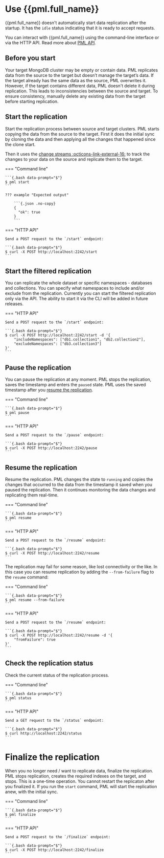 # Use {{pml.full_name}}

{{pml.full_name}} doesn't automatically start data replication after the startup. It has the `idle` status indicating that it is ready to accept requests.

You can interact with {{pml.full_name}} using the command-line interface or via the HTTP API. Read more about [PML API](../api.md).

## Before you start

Your target MongoDB cluster may be empty or contain data. PML replicates data from the source to the target but doesn’t manage the target’s data. If the target already has the same data as the source, PML overwrites it. However, if the target contains different data, PML doesn't delete it during replication. This leads to inconsistencies between the source and target. To ensure consistency, manually delete any existing data from the target before starting replication.

## Start the replication

Start the replication process between source and target clusters. PML starts copying the data from the source to the target. First it does the initial sync by cloning the data and then applying all the changes that happened since the clone start. 

Then it uses the [change streams :octicons-link-external-16:](https://www.mongodb.com/docs/manual/changeStreams/) to track the changes to your data on the source and replicate them to the target.

=== "Command line"

    ```{.bash data-prompt="$"}
    $ pml start
    ```

    ??? example "Expected output"

        ```{.json .no-copy}
        {
          "ok": true
        }
        ```

=== "HTTP API"
    
    Send a POST request to the `/start` endpoint:

    ```{.bash data-prompt="$"}
    $ curl -X POST http://localhost:2242/start 
    ```

## Start the filtered replication

You can replicate the whole dataset or specific namespaces - databases and collections. You can specify what namespaces to include and/or exclude from the replication. Currently you can start the filtered replication only via the API. The ability to start it via the CLI will be added in future releases.

=== "HTTP API"
    
    Send a POST request to the `/start` endpoint:

    ```{.bash data-prompt="$"}
    $ curl -X POST http://localhost:2242/start -d '{
        "includeNamespaces": ["db1.collection1", "db2.collection2"],
        "excludeNamespaces": ["db3.collection3"]
    }'
    ```

## Pause the replication

You can pause the replication at any moment. PML stops the replication, saves the timestamp and enters the `paused` state. PML uses the saved timestamp after you [resume the replication](#resume-the-replication).

=== "Command line"

    ```{.bash data-prompt="$"}
    $ pml pause
    ```

=== "HTTP API"

    Send a POST request to the `/pause` endpoint:

    ```{.bash data-prompt="$"}
    $ curl -X POST http://localhost:2242/pause
    ```

## Resume the replication

Resume the replication. PML changes the state to `running` and copies the changes that occurred to the data from the timestamp it saved when you paused the replication. Then it continues monitoring the data changes and replicating them real-time. 

=== "Command line"

    ```{.bash data-prompt="$"}
    $ pml resume
    ```

=== "HTTP API"

    Send a POST request to the `/resume` endpoint:

    ```{.bash data-prompt="$"}
    $ curl -X POST http://localhost:2242/resume
    ```

The replication may fail for some reason, like lost connectivity or the like. In this case you can resume replication by adding the `--from-failure` flag to the `resume` command:

=== "Command line"

    ```{.bash data-prompt="$"}
    $ pml resume --from-failure
    ```

=== "HTTP API"

    Send a POST request to the `/resume` endpoint:

    ```{.bash data-prompt="$"}
    $ curl -X POST http://localhost:2242/resume -d '{
        "fromFailure": true
    }'
    ```


## Check the replication status

Check the current status of the replication process.

=== "Command line"

    ```{.bash data-prompt="$"}
    $ pml status
    ```

=== "HTTP API"

    Send a GET request to the `/status` endpoint:

    ```{.bash data-prompt="$"}
    $ curl http://localhost:2242/status
    ```

# Finalize the replication

When you no longer need / want to replicate data, finalize the replication. PML stops replication, creates the required indexes on the target, and stops. This is a one-time operation. You cannot restart the replicaton after you finalized it. If you run the `start` command, PML will start the replication anew, with the initial sync. 

=== "Command line"

    ```{.bash data-prompt="$"}
    $ pml finalize
    ```

=== "HTTP API"
    
    Send a POST request to the `/finalize` endpoint:

    ```{.bash data-prompt="$"}
    $ curl -X POST http://localhost:2242/finalize
    ```